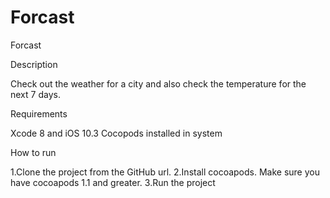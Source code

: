 # Forcast

Forcast

Description

Check out the weather for a city and also check the temperature for the next 7 days.

Requirements

Xcode 8 and iOS 10.3
Cocopods installed in system

How to run

1.Clone the project from the GitHub url.
2.Install cocoapods. Make sure you have cocoapods 1.1 and greater.
3.Run the project

